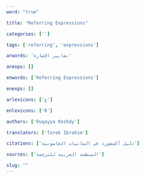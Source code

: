 ```yaml
---
word: "true"

title: "Referring Expressions"

categories: ['']

tags: ['referring', 'expressions']

arwords: 'تعابير الإشارة'

arexps: []

enwords: ['Referring Expressions']

enexps: []

arlexicons: ['ع']

enlexicons: ['R']

authors: ['Ruqayya Roshdy']

translators: ['Tarek Ibrahim']

citations: ['دليل أكسفورد في السانيات الحاسوبية']

sources: ['المنظمة العربية للترجمة']

slug: ""
---
```

